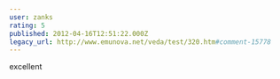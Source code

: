 ```yaml
---
user: zanks
rating: 5
published: 2012-04-16T12:51:22.000Z
legacy_url: http://www.emunova.net/veda/test/320.htm#comment-15778
---
```

excellent